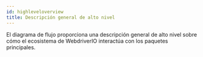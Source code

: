 ```yaml
---
id: highleveloverview
title: Descripción general de alto nivel
---
```

El diagrama de flujo proporciona una descripción general de alto nivel sobre cómo el ecosistema de WebdriverIO interactúa con los paquetes principales.

<CreateFlowcharts id='highleveloverview' />